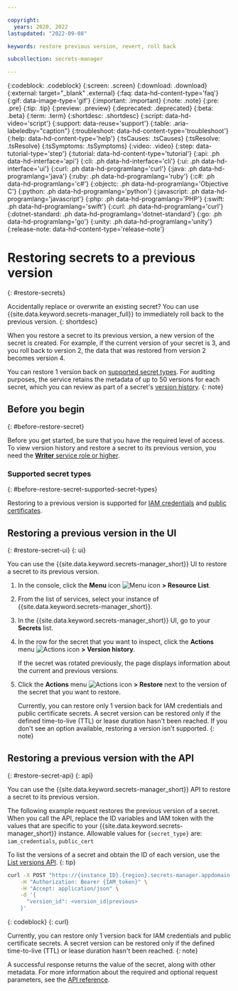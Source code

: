 ```yaml
---

copyright:
  years: 2020, 2022
lastupdated: "2022-09-08"

keywords: restore previous version, revert, roll back

subcollection: secrets-manager

---
```


{:codeblock: .codeblock}
{:screen: .screen}
{:download: .download}
{:external: target="_blank" .external}
{:faq: data-hd-content-type='faq'}
{:gif: data-image-type='gif'}
{:important: .important}
{:note: .note}
{:pre: .pre}
{:tip: .tip}
{:preview: .preview}
{:deprecated: .deprecated}
{:beta: .beta}
{:term: .term}
{:shortdesc: .shortdesc}
{:script: data-hd-video='script'}
{:support: data-reuse='support'}
{:table: .aria-labeledby="caption"}
{:troubleshoot: data-hd-content-type='troubleshoot'}
{:help: data-hd-content-type='help'}
{:tsCauses: .tsCauses}
{:tsResolve: .tsResolve}
{:tsSymptoms: .tsSymptoms}
{:video: .video}
{:step: data-tutorial-type='step'}
{:tutorial: data-hd-content-type='tutorial'}
{:api: .ph data-hd-interface='api'}
{:cli: .ph data-hd-interface='cli'}
{:ui: .ph data-hd-interface='ui'}
{:curl: .ph data-hd-programlang='curl'}
{:java: .ph data-hd-programlang='java'}
{:ruby: .ph data-hd-programlang='ruby'}
{:c#: .ph data-hd-programlang='c#'}
{:objectc: .ph data-hd-programlang='Objective C'}
{:python: .ph data-hd-programlang='python'}
{:javascript: .ph data-hd-programlang='javascript'}
{:php: .ph data-hd-programlang='PHP'}
{:swift: .ph data-hd-programlang='swift'}
{:curl: .ph data-hd-programlang='curl'}
{:dotnet-standard: .ph data-hd-programlang='dotnet-standard'}
{:go: .ph data-hd-programlang='go'}
{:unity: .ph data-hd-programlang='unity'}
{:release-note: data-hd-content-type='release-note'}

# Restoring secrets to a previous version
{: #restore-secrets}

Accidentally replace or overwrite an existing secret? You can use {{site.data.keyword.secrets-manager_full}} to immediately roll back to the previous version.
{: shortdesc}

When you restore a secret to its previous version, a new version of the secret is created. For example, if the current version of your secret is 3, and you roll back to version 2, the data that was restored from version 2 becomes version 4.

You can restore 1 version back on [supported secret types](/docs/secrets-manager?topic=secrets-manager-automatic-rotation&interface=ui#before-auto-rotate-supported-secret-types). For auditing purposes, the service retains the metadata of up to 50 versions for each secret, which you can review as part of a secret's [version history](/docs/secrets-manager?topic=secrets-manager-version-history).
{: note}

## Before you begin
{: #before-restore-secret}

Before you get started, be sure that you have the required level of access. To view version history and restore a secret to its previous version, you need the [**Writer** service role or higher](/docs/secrets-manager?topic=secrets-manager-iam).

### Supported secret types
{: #before-restore-secret-supported-secret-types}

Restoring to a previous version is supported for [IAM credentials](/docs/secrets-manager?topic=secrets-manager-iam-credentials) and [public certificates](/docs/secrets-manager?topic=secrets-manager-certificates).

## Restoring a previous version in the UI
{: #restore-secret-ui}
{: ui}

You can use the {{site.data.keyword.secrets-manager_short}} UI to restore a secret to its previous version.

1. In the console, click the **Menu** icon ![Menu icon](../icons/icon_hamburger.svg) **> Resource List**.
2. From the list of services, select your instance of {{site.data.keyword.secrets-manager_short}}.
3. In the {{site.data.keyword.secrets-manager_short}} UI, go to your **Secrets** list.
4. In the row for the secret that you want to inspect, click the **Actions** menu ![Actions icon](../icons/actions-icon-vertical.svg) **> Version history**.

    If the secret was rotated previously, the page displays information about the current and previous versions.

5. Click the **Actions** menu ![Actions icon](../icons/actions-icon-vertical.svg) **> Restore** next to the version of the secret that you want to restore.

   Currently, you can restore only 1 version back for IAM credentials and public certificate secrets. A secret version can be restored only if the defined time-to-live (TTL) or lease duration hasn't been reached. If you don't see an option available, restoring a version isn't supported.
   {: note}



## Restoring a previous version with the API
{: #restore-secret-api}
{: api}

You can use the {{site.data.keyword.secrets-manager_short}} API to restore a secret to its previous version.

The following example request restores the previous version of a secret. When you call the API, replace the ID variables and IAM token with the values that are specific to your {{site.data.keyword.secrets-manager_short}} instance. Allowable values for `{secret_type}` are: `iam_credentials`, `public_cert`

To list the versions of a secret and obtain the ID of each version, use the [List versions API](/docs/secrets-manager?topic=secrets-manager-version-history&interface=api#versions-api).
{: tip}

```bash
curl -X POST "https://{instance_ID}.{region}.secrets-manager.appdomain.cloud/api/v1/secrets/{secret_type}/{id}" \
    -H "Authorization: Bearer {IAM_token}" \
    -H "Accept: application/json" \
    -d '{
      "version_id": <version_id|previous>
    }'
```
{: codeblock}
{: curl}

Currently, you can restore only 1 version back for IAM credentials and public certificate secrets. A secret version can be restored only if the defined time-to-live (TTL) or lease duration hasn't been reached.
{: note}

A successful response returns the value of the secret, along with other metadata. For more information about the required and optional request parameters, see the [API reference](/apidocs/secrets-manager).
